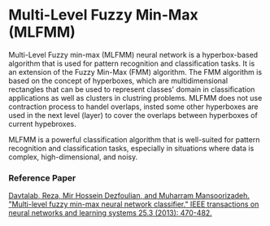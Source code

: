 # Multi-Level Fuzzy Min-Max (MLFMM)

Multi-Level Fuzzy min-max (MLFMM) neural network is a hyperbox-based algorithm that is used for pattern recognition and classification tasks. It is an extension of the Fuzzy Min-Max (FMM) algorithm. The FMM algorithm is based on the concept of hyperboxes, which are multidimensional rectangles that can be used to represent classes' domain in classification applications as well as clusters in clustring problems. MLFMM does not use contraction process to handel overlaps, insted some other hyperboxes are used in the next level (layer) to cover the overlaps between hyperboxes of current hypebroxes. 

MLFMM is a powerful classification algorithm that is well-suited for pattern recognition and classification tasks, especially in situations where data is complex, high-dimensional, and noisy.

### Reference Paper
[Davtalab, Reza, Mir Hossein Dezfoulian, and Muharram Mansoorizadeh. "Multi-level fuzzy min-max neural network classifier." IEEE transactions on neural networks and learning systems 25.3 (2013): 470-482.](https://ieeexplore.ieee.org/document/6582672)
